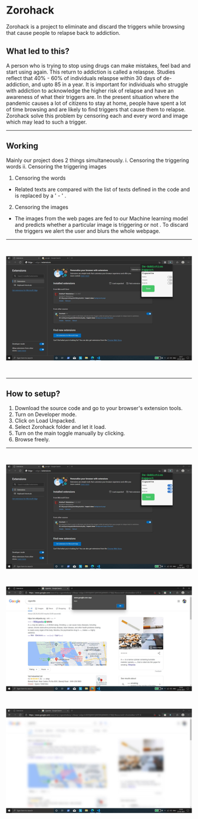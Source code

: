 # Zorohack

Zorohack is a project to eliminate and discard the triggers while browsing that cause people to relapse back to addiction.

## What led to this?

A person who is trying to stop using drugs can make mistakes, feel bad and start using again. This return to addiction is called a relaspse. Studies reflect that 40% - 60% of individuals relaspse within 30 days of de-addiction, and upto 85 in a year. It is important for individuals who struggle with addiction to acknowledge the higher risk of relapse and have an awareness of what their triggers are. In the present situation where the pandemic causes a lot of citizens to stay at home, people have spent a lot of time browsing and are likely to find triggers that cause them to relapse. Zorohack solve this problem by censoring each and every word and image which may lead to such a trigger.

---

## Working

Mainly our project does 2 things simultaneously.
i. Censoring the triggering words
ii. Censoring the triggering images

1.  Censoring the words

- Related texts are compared with the list of texts defined in the code and is replaced by a ' - ' .

2.  Censoring the images

- The images from the web pages are fed to our Machine learning model and predicts whether a particular image is triggering or not . To discard the triggers we alert the user and blurs the whole webpage.

---

<br/>

![mainpic](11.JPG?raw=true)

<br/>

---

## How to setup?

1. Download the source code and go to your browser's extension tools.
2. Turn on Developer mode.
3. Click on Load Unpacked.
4. Select Zorohack folder and let it load.
5. Turn on the main toggle manually by clicking.
6. Browse freely.

---

<br/>

![ext](12.JPG?raw=true)

<br/>

![text](13.JPG?raw=true)

<br/>

![blur](14.JPG?raw=true)

<br/>
